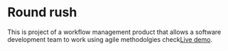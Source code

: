# Round rush

This is project of a workflow management product that allows a software development team to work using agile methodolgies check[Live demo](https://round-rush-28a5f.web.app/).
